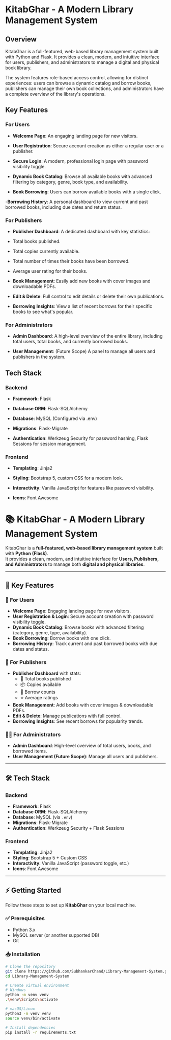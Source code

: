 # KitabGhar - A Modern Library Management System

## Overview

KitabGhar is a full-featured, web-based library management system built with Python and Flask. It provides a clean, modern, and intuitive interface for users, publishers, and administrators to manage a digital and physical book library.

The system features role-based access control, allowing for distinct experiences: users can browse a dynamic catalog and borrow books, publishers can manage their own book collections, and administrators have a complete overview of the library's operations.

## Key Features

### For Users

- **Welcome Page**: An engaging landing page for new visitors.

- **User Registration**: Secure account creation as either a regular user or a publisher.

- **Secure Login**: A modern, professional login page with password visibility toggle.

- **Dynamic Book Catalog**: Browse all available books with advanced filtering by category, genre, book type, and availability.

- **Book Borrowing**: Users can borrow available books with a single click.

-**Borrowing History**: A personal dashboard to view current and past borrowed books, including due dates and return status.

### For Publishers

- **Publisher Dashboard**: A dedicated dashboard with key statistics:

- Total books published.

- Total copies currently available.

- Total number of times their books have been borrowed.

- Average user rating for their books.

- **Book Management**: Easily add new books with cover images and downloadable PDFs.

- **Edit & Delete**: Full control to edit details or delete their own publications.

- **Borrowing Insights**: View a list of recent borrows for their specific books to see what's popular.

### For Administrators

- **Admin Dashboard**: A high-level overview of the entire library, including total users, total books, and currently borrowed books.

- **User Management**: (Future Scope) A panel to manage all users and publishers in the system.

## Tech Stack

### Backend

- **Framework**: Flask

- **Database ORM**: Flask-SQLAlchemy

- **Database**: MySQL (Configured via .env)

- **Migrations**: Flask-Migrate

- **Authentication**: Werkzeug Security for password hashing, Flask Sessions for session management.

### Frontend

- **Templating**: Jinja2

- **Styling**: Bootstrap 5, custom CSS for a modern look.

- **Interactivity**: Vanilla JavaScript for features like password visibility.

- **Icons**: Font Awesome

# 📚 KitabGhar - A Modern Library Management System

KitabGhar is a **full-featured, web-based library management system** built with **Python (Flask)**.  
It provides a clean, modern, and intuitive interface for **Users, Publishers, and Administrators** to manage both **digital and physical libraries**.

---

## 🚀 Key Features

### 👤 For Users
- **Welcome Page**: Engaging landing page for new visitors.  
- **User Registration & Login**: Secure account creation with password visibility toggle.  
- **Dynamic Book Catalog**: Browse books with advanced filtering (category, genre, type, availability).  
- **Book Borrowing**: Borrow books with one click.  
- **Borrowing History**: Track current and past borrowed books with due dates and status.  

### 🏢 For Publishers
- **Publisher Dashboard** with stats:
  - 📖 Total books published  
  - 📦 Copies available  
  - 🔄 Borrow counts  
  - ⭐ Average ratings  
- **Book Management**: Add books with cover images & downloadable PDFs.  
- **Edit & Delete**: Manage publications with full control.  
- **Borrowing Insights**: See recent borrows for popularity trends.  

### 👨‍💼 For Administrators
- **Admin Dashboard**: High-level overview of total users, books, and borrowed items.  
- **User Management (Future Scope)**: Manage all users and publishers.  

---

## 🛠️ Tech Stack

### Backend
- **Framework**: Flask  
- **Database ORM**: Flask-SQLAlchemy  
- **Database**: MySQL (via `.env`)  
- **Migrations**: Flask-Migrate  
- **Authentication**: Werkzeug Security + Flask Sessions  

### Frontend
- **Templating**: Jinja2  
- **Styling**: Bootstrap 5 + Custom CSS  
- **Interactivity**: Vanilla JavaScript (password toggle, etc.)  
- **Icons**: Font Awesome  

---

## ⚡ Getting Started

Follow these steps to set up **KitabGhar** on your local machine.

### ✅ Prerequisites
- Python 3.x  
- MySQL server (or another supported DB)  
- Git  

### 📥 Installation

```bash
# Clone the repository
git clone https://github.com/SubhankarChand/Library-Management-System.git
cd Library-Management-System

# Create virtual environment
# Windows
python -m venv venv
.\venv\Scripts\activate

# macOS/Linux
python3 -m venv venv
source venv/bin/activate

# Install dependencies
pip install -r requirements.txt
